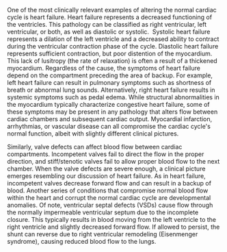 One of the most clinically relevant examples of altering the normal cardiac cycle is heart failure. Heart failure represents a decreased functioning of the ventricles. This pathology can be classified as right ventricular, left ventricular, or both, as well as diastolic or systolic.  Systolic heart failure represents a dilation of the left ventricle and a decreased ability to contract during the ventricular contraction phase of the cycle. Diastolic heart failure represents sufficient contraction, but poor distention of the myocardium. This lack of lusitropy (the rate of relaxation) is often a result of a thickened myocardium. Regardless of the cause, the symptoms of heart failure depend on the compartment preceding the area of backup. For example, left heart failure can result in pulmonary symptoms such as shortness of breath or abnormal lung sounds. Alternatively, right heart failure results in systemic symptoms such as pedal edema. While structural abnormalities in the myocardium typically characterize congestive heart failure, some of these symptoms may be present in any pathology that alters flow between cardiac chambers and subsequent cardiac output. Myocardial infarction, arrhythmias, or vascular disease can all compromise the cardiac cycle's normal function, albeit with slightly different clinical pictures.

Similarly, valve defects can affect blood flow between cardiac compartments. Incompetent valves fail to direct the flow in the proper direction, and stiff/stenotic valves fail to allow proper blood flow to the next chamber. When the valve defects are severe enough, a clinical picture emerges resembling our discussion of heart failure. As in heart failure, incompetent valves decrease forward flow and can result in a backup of blood. Another series of conditions that compromise normal blood flow within the heart and corrupt the normal cardiac cycle are developmental anomalies. Of note, ventricular septal defects (VSDs) cause flow through the normally impermeable ventricular septum due to the incomplete closure. This typically results in blood moving from the left ventricle to the right ventricle and slightly decreased forward flow. If allowed to persist, the shunt can reverse due to right ventricular remodeling (Eisenmenger syndrome), causing reduced blood flow to the lungs.
